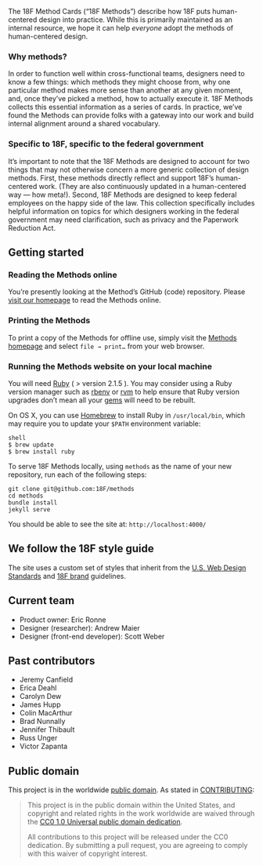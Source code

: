 The 18F Method Cards (“18F Methods”) describe how 18F puts human-centered design into practice. While this is primarily maintained as an internal resource, we hope it can help *everyone* adopt the methods of human-centered design.

### Why methods?

In order to function well within cross-functional teams, designers need to know a few things: which methods they might choose from, why one particular method makes more sense than another at any given moment, and, once they’ve picked a method, how to actually execute it. 18F Methods collects this essential information as a series of cards. In practice, we’ve found the Methods can provide folks with a gateway into our work and build internal alignment around a shared vocabulary.

### Specific to 18F, specific to the federal government

It’s important to note that the 18F Methods are designed to account for two things that may not otherwise concern a more generic collection of design methods. First, these methods directly reflect and support 18F’s human-centered work. (They are also continuously updated in a human-centered way — how meta!). Second, 18F Methods are designed to keep federal employees on the happy side of the law. This collection specifically includes helpful information on topics for which designers working in the federal government may need clarification, such as privacy and the Paperwork Reduction Act.

## Getting started

### Reading the Methods online

You’re presently looking at the Method’s GitHub (code) repository. Please [visit our homepage](https://methods.18f.gov) to read the Methods online.

### Printing the Methods

To print a copy of the Methods for offline use, simply visit the [Methods homepage](https://methods.18f.gov) and select `file → print…` from your web browser.

### Running the Methods website on your local machine

You will need [Ruby](https://www.ruby-lang.org) ( > version 2.1.5 ). You may consider using a Ruby version manager such as [rbenv](https://github.com/sstephenson/rbenv) or [rvm](https://rvm.io/) to help ensure that Ruby version upgrades don’t mean all your [gems](https://rubygems.org/) will need to be rebuilt.

On OS X, you can use [Homebrew](http://brew.sh/) to install Ruby in `/usr/local/bin`, which may require you to update your `$PATH` environment variable:

```
shell
$ brew update
$ brew install ruby
```

To serve 18F Methods locally, using `methods` as the name of your new repository, run each of the following steps:

```
git clone git@github.com:18F/methods
cd methods
bundle install
jekyll serve
```

You should be able to see the site at: `http://localhost:4000/`


## We follow the 18F style guide

The site uses a custom set of styles that inherit from the [U.S. Web Design Standards](https://standards.usa.gov/) and [18F brand](https://brand.18f.gov/) guidelines.

## Current team

- Product owner: Eric Ronne
- Designer (researcher): Andrew Maier
- Designer (front-end developer): Scott Weber

## Past contributors

- Jeremy Canfield
- Erica Deahl
- Carolyn Dew
- James Hupp
- Colin MacArthur
- Brad Nunnally
- Jennifer Thibault
- Russ Unger
- Victor Zapanta

## Public domain
This project is in the worldwide [public domain](LICENSE.md). As stated in [CONTRIBUTING](CONTRIBUTING.md):
> This project is in the public domain within the United States, and copyright and related rights in the work worldwide are waived through the [CC0 1.0 Universal public domain dedication](https://creativecommons.org/publicdomain/zero/1.0/).
>
> All contributions to this project will be released under the CC0 dedication. By submitting a pull request, you are agreeing to comply
>with this waiver of copyright interest.
